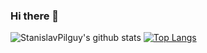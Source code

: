 ### Hi there 👋

<!--
**StanislavPilguy/StanislavPilguy** is a ✨ _special_ ✨ repository because its `README.md` (this file) appears on your GitHub profile.

Here are some ideas to get you started:

- 🔭 I’m currently working on ...
- 🌱 I’m currently learning ...
- 👯 I’m looking to collaborate on ...
- 🤔 I’m looking for help with ...
- 💬 Ask me about ...
- 📫 How to reach me: ...
- 😄 Pronouns: ...
- ⚡ Fun fact: ...
-->

![StanislavPilguy's github stats](https://github-readme-stats.vercel.app/api?username=fomenkoyegor&show_icons=true&theme=dark)
[![Top Langs](https://github-readme-stats.vercel.app/api/top-langs/?username=fomenkoyegor&theme=dracula&layout=compact&langs_count=10)](https://github.com/anuraghazra/github-readme-stats)
